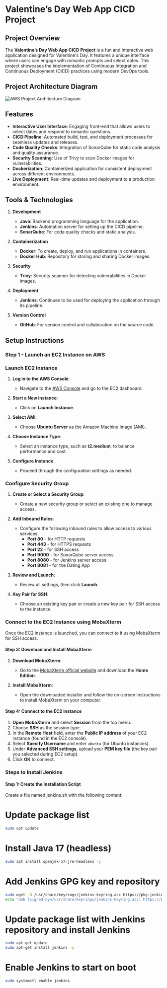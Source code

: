 # Valentine’s Day Web App CICD Project

## Project Overview
The **Valentine’s Day Web App CICD Project** is a fun and interactive web application designed for Valentine's Day. It features a unique interface where users can engage with romantic prompts and select dates. This project showcases the implementation of Continuous Integration and Continuous Deployment (CICD) practices using modern DevOps tools.

## Project Architecture Diagram

![AWS Project Architecture Diagram](https://github.com/anilrupnar/Valentine-Day-Web-App/blob/main/Images/project%20architecture%20diagram.gif)


## Features

- **Interactive User Interface**: Engaging front-end that allows users to select dates and respond to romantic questions.
- **CICD Pipeline**: Automated build, test, and deployment processes for seamless updates and releases.
- **Code Quality Checks**: Integration of SonarQube for static code analysis and quality assurance.
- **Security Scanning**: Use of Trivy to scan Docker images for vulnerabilities.
- **Dockerization**: Containerized application for consistent deployment across different environments.
- **Live Deployment**: Real-time updates and deployment to a production environment.

## Tools & Technologies

1. **Development**
   - **Java**: Backend programming language for the application.
   - **Jenkins**: Automation server for setting up the CICD pipeline.
   - **SonarQube**: For code quality checks and static analysis.

2. **Containerization**
   - **Docker**: To create, deploy, and run applications in containers.
   - **Docker Hub**: Repository for storing and sharing Docker images.

3. **Security**
   - **Trivy**: Security scanner for detecting vulnerabilities in Docker images.

4. **Deployment**
   - **Jenkins**: Continues to be used for deploying the application through its pipeline.

5. **Version Control**
   - **GitHub**: For version control and collaboration on the source code.

## Setup Instructions

### Step 1 - Launch an EC2 Instance on AWS

### Launch EC2 Instance

1. **Log in to the AWS Console**:
   - Navigate to the [AWS Console](https://aws.amazon.com/console/) and go to the EC2 dashboard.

2. **Start a New Instance**:
   - Click on **Launch Instance**.

3. **Select AMI**:
   - Choose **Ubuntu Server** as the Amazon Machine Image (AMI).

4. **Choose Instance Type**:
   - Select an instance type, such as **t2.medium**, to balance performance and cost.

5. **Configure Instance**:
   - Proceed through the configuration settings as needed.

### Configure Security Group

1. **Create or Select a Security Group**:
   - Create a new security group or select an existing one to manage access.

2. **Add Inbound Rules**:
   - Configure the following inbound rules to allow access to various services:
     - **Port 80** - for HTTP requests
     - **Port 443** - for HTTPS requests
     - **Port 22** - for SSH access
     - **Port 9000** - for SonarQube server access
     - **Port 8080** - for Jenkins server access
     - **Port 8081** - for the Dating App

3. **Review and Launch**:
   - Review all settings, then click **Launch**.

4. **Key Pair for SSH**:
   - Choose an existing key pair or create a new key pair for SSH access to the instance.

### Connect to the EC2 Instance using MobaXterm

Once the EC2 instance is launched, you can connect to it using MobaXterm for SSH access.

#### Step 3: Download and Install MobaXterm

1. **Download MobaXterm**:
   - Go to the [MobaXterm official website](https://mobaxterm.mobatek.net/download.html) and download the **Home Edition**.

2. **Install MobaXterm**:
   - Open the downloaded installer and follow the on-screen instructions to install MobaXterm on your computer.

#### Step 4: Connect to the EC2 Instance

1. **Open MobaXterm** and select **Session** from the top menu.
2. Choose **SSH** as the session type.
3. In the **Remote Host** field, enter the **Public IP address** of your EC2 instance (found in the EC2 console).
4. Select **Specify Username** and enter `ubuntu` (for Ubuntu instances).
5. Under **Advanced SSH settings**, upload your **PEM key file** (the key pair you selected during EC2 setup).
6. Click **OK** to connect.

### Steps to Install Jenkins
#### Step 1: Create the Installation Script
Create a file named jenkins.sh with the following content:

# Update package list
```bash
sudo apt update
```
# Install Java 17 (headless)
```bash
sudo apt install openjdk-17-jre-headless -y
```
# Add Jenkins GPG key and repository
```bash
sudo wget -O /usr/share/keyrings/jenkins-keyring.asc https://pkg.jenkins.io/debian-stable/jenkins.io-2023.key
echo "deb [signed-by=/usr/share/keyrings/jenkins-keyring.asc] https://pkg.jenkins.io/debian-stable binary/" | sudo tee /etc/apt/sources.list.d/jenkins.list > /dev/null
```
# Update package list with Jenkins repository and install Jenkins
```bash
sudo apt-get update
sudo apt-get install jenkins -y
```
# Enable Jenkins to start on boot
```bash
sudo systemctl enable jenkins
```

